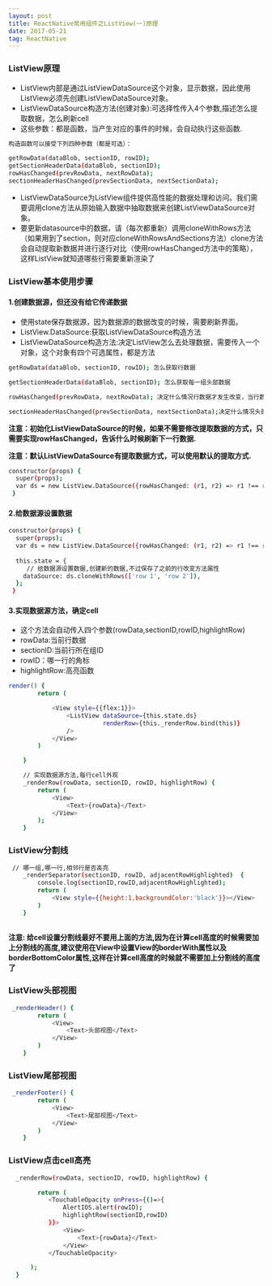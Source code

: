 ```yaml
---
layout: post
title: ReactNative常用组件之ListView(一)原理
date: 2017-05-21
tag: ReactNative
---
```


### ListView原理

* ListView内部是通过ListViewDataSource这个对象，显示数据，因此使用ListView必须先创建ListViewDataSource对象。
* ListViewDataSource构造方法(创建对象):可选择性传入4个参数,描述怎么提取数据，怎么刷新cell
* 这些参数：都是函数，当产生对应的事件的时候，会自动执行这些函数.

```bash
构造函数可以接受下列四种参数（都是可选）：

getRowData(dataBlob, sectionID, rowID);
getSectionHeaderData(dataBlob, sectionID);
rowHasChanged(prevRowData, nextRowData);
sectionHeaderHasChanged(prevSectionData, nextSectionData);
```
* ListViewDataSource为ListView组件提供高性能的数据处理和访问。我们需要调用clone方法从原始输入数据中抽取数据来创建ListViewDataSource对象。
* 要更新datasource中的数据，请（每次都重新）调用cloneWithRows方法（如果用到了section，则对应cloneWithRowsAndSections方法）clone方法会自动提取新数据并进行逐行对比（使用rowHasChanged方法中的策略），这样ListView就知道哪些行需要重新渲染了

### ListView基本使用步骤

#### 1.创建数据源，但还没有给它传递数据
* 使用state保存数据源，因为数据源的数据改变的时候，需要刷新界面。
* ListView.DataSource:获取ListViewDataSource构造方法
* ListViewDataSource构造方法:决定ListView怎么去处理数据，需要传入一个对象，这个对象有四个可选属性，都是方法

```bash
getRowData(dataBlob, sectionID, rowID); 怎么获取行数据

getSectionHeaderData(dataBlob, sectionID); 怎么获取每一组头部数据

rowHasChanged(prevRowData, nextRowData); 决定什么情况行数据才发生改变，当行数据发生改变，就会绘制下一行cell

sectionHeaderHasChanged(prevSectionData, nextSectionData);决定什么情况头部数据才发生改变，当行数据发生改变，就会绘制下一行cell

```
<strong>注意：初始化ListViewDataSource的时候，如果不需要修改提取数据的方式，只需要实现rowHasChanged，告诉什么时候刷新下一行数据.</strong>

<strong>注意：默认ListViewDataSource有提取数据方式，可以使用默认的提取方式.</strong>

```bash
constructor(props) {
  super(props);
  var ds = new ListView.DataSource({rowHasChanged: (r1, r2) => r1 !== r2});
 }
```
#### 2.给数据源设置数据

```bash
constructor(props) {
  super(props);
  var ds = new ListView.DataSource({rowHasChanged: (r1, r2) => r1 !== r2});
  
  this.state = {
     // 给数据源设置数据,创建新的数据,不过保存了之前的行改变方法属性
    dataSource: ds.cloneWithRows(['row 1', 'row 2']),
  };
 }
```
#### 3.实现数据源方法，确定cell
* 这个方法会自动传入四个参数(rowData,sectionID,rowID,highlightRow)
* rowData:当前行数据
* sectionID:当前行所在组ID
* rowID：哪一行的角标
* highlightRow:高亮函数

```bash
render() {
        return (

            <View style={{flex:1}}>
                <ListView dataSource={this.state.ds}
                          renderRow={this._renderRow.bind(this)}
                />
            </View>
        )

    }

    // 实现数据源方法,每行cell外观
    _renderRow(rowData, sectionID, rowID, highlightRow) {
        return (
            <View>
                <Text>{rowData}</Text>
            </View>
        );
    }

```
### ListView分割线

```bash
 // 哪一组,哪一行,相邻行是否高亮
    _renderSeparator(sectionID, rowID, adjacentRowHighlighted)  {
        console.log(sectionID,rowID,adjacentRowHighlighted);
        return (
            <View style={{height:1,backgroundColor:'black'}}></View>
        )
    }
    
```
<strong>注意: 给cell设置分割线最好不要用上面的方法,因为在计算cell高度的时候需要加上分割线的高度,建议使用在View中设置View的borderWith属性以及borderBottomColor属性,这样在计算cell高度的时候就不需要加上分割线的高度了</strong>

### ListView头部视图

```bash
 _renderHeader() {
        return (
            <View>
                <Text>头部视图</Text>
            </View>
        )
    }
```
### ListView尾部视图

```bash
 _renderFooter() {
        return (
            <View>
                <Text>尾部视图</Text>
            </View>
        )
    }
```

### ListView点击cell高亮

```bash
  _renderRow(rowData, sectionID, rowID, highlightRow) {

		return (
           <TouchableOpacity onPress={()=>{
               AlertIOS.alert(rowID);
               highlightRow(sectionID,rowID)
           }}>
               <View>
                   <Text>{rowData}</Text>
               </View>
           </TouchableOpacity>

      );
  }
```

